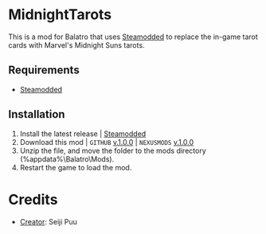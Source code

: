 # MidnightTarots
This is a mod for Balatro that uses [Steamodded](https://github.com/Steamodded/smods) to replace the in-game tarot cards with Marvel's Midnight Suns tarots.

## Requirements 
-  [Steamodded](https://github.com/Steamodded/smods/)

## Installation
1. Install the latest release | [Steamodded](https://github.com/Steamodded/smods/)
2. Download this mod | `GITHUB` [v.1.0.0](https://github.com/bruhhsalt/MidnightTarots/) | `NEXUSMODS` [v.1.0.0](https://nexusmods.com/games/balatro/mods/490/)
3. Unzip the file, and move the folder to the mods directory (%appdata%\Balatro\Mods).
4. Restart the game to load the mod.

# Credits
- [Creator](https://github.com/bruhhsalt): Seiji Puu
